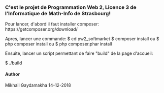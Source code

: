 <h3>C'est le projet de Programmation Web 2, Licence 3 de l'Informatique de Math-Info de Strasbourg!</h3>
Pour lancer, d'abord il faut installer composer:
https://getcomposer.org/download/

Apres, lancer une commande:
$ cd pw2_softmarket
$ composer install
ou
$ php composer install
ou
$ php composer.phar install

Ensuite, lancer un script permettant de faire "build" de la page d'accueil:

$ ./build

<h4>Author</h4>
Mikhail Gaydamakha
14-12-2018
